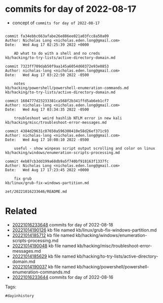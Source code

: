 # commits for day of 2022-08-17

- concept of `commits for day of 2022-08-17`

```

commit fa34ebbc663afabe26e886ee021a03fcc8a50a09
Author: Nicholas Long <nicholas.eden.long@gmail.com>
Date:   Wed Aug 17 02:25:39 2022 +0000

    AD what to do with a shell and no creds
kb/hacking/to-try-lists/active-directory-domain.md

commit 7323ff709dab50f9aa145a6054d60372e93e0853
Author: nicholas-long <nicholas.eden.long@gmail.com>
Date:   Wed Aug 17 03:22:50 2022 -0500

    notes
kb/hacking/powershell/powershell-enumeration-commands.md
kb/hacking/to-try-lists/active-directory-domain.md

commit 1604777d23233381ca568f2b341ffd5ab6eb1cf7
Author: nicholas-long <nicholas.eden.long@gmail.com>
Date:   Wed Aug 17 03:34:35 2022 -0500

    troubleshoot weird hashlib NTLM error in new kali
kb/hacking/misc/troubleshoot-error-messages.md

commit 4384d29631c07650a596300410e58d26ef371c93
Author: nicholas-long <nicholas.eden.long@gmail.com>
Date:   Wed Aug 17 10:08:10 2022 -0500

    useful - show winpeas script output scrolling and color on linux
kb/hacking/windows/enumeration-scripts-processing.md

commit 4eb87cb3dd199a68db9a5f740bf918163f1337fc
Author: Nicholas Long <nicholas.eden.long@gmail.com>
Date:   Wed Aug 17 17:23:45 2022 +0000

    fix grub
kb/linux/grub-fix-windows-partition.md
```

` zet/20221016233646/README.md `

# Related

- [20221016233648](/zet/20221016233648/README.md) commits for day of 2022-08-18
- [20221014190126](/zet/20221014190126/README.md) kb file named kb/linux/grub-fix-windows-partition.md
- [20221014185712](/zet/20221014185712/README.md) kb file named kb/hacking/windows/enumeration-scripts-processing.md
- [20221014190048](/zet/20221014190048/README.md) kb file named kb/hacking/misc/troubleshoot-error-messages.md
- [20221014185629](/zet/20221014185629/README.md) kb file named kb/hacking/to-try-lists/active-directory-domain.md
- [20221014190037](/zet/20221014190037/README.md) kb file named kb/hacking/powershell/powershell-enumeration-commands.md
- [20221016233644](/zet/20221016233644/README.md) commits for day of 2022-08-16

Tags:

    #dayinhistory
